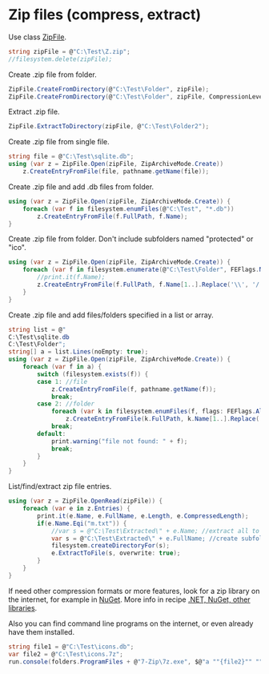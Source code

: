 # Zip files (compress, extract)
Use class <a href='https://www.google.com/search?q=System.IO.Compression.ZipFile+class'>ZipFile</a>.

```csharp
string zipFile = @"C:\Test\Z.zip";
//filesystem.delete(zipFile);
```

Create .zip file from folder.

```csharp
ZipFile.CreateFromDirectory(@"C:\Test\Folder", zipFile);
ZipFile.CreateFromDirectory(@"C:\Test\Folder", zipFile, CompressionLevel.Fastest, includeBaseDirectory: true);
```

Extract .zip file.

```csharp
ZipFile.ExtractToDirectory(zipFile, @"C:\Test\Folder2");
```

Create .zip file from single file.

```csharp
string file = @"C:\Test\sqlite.db";
using (var z = ZipFile.Open(zipFile, ZipArchiveMode.Create))
	z.CreateEntryFromFile(file, pathname.getName(file));
```

Create .zip file and add .db files from folder.

```csharp
using (var z = ZipFile.Open(zipFile, ZipArchiveMode.Create)) {
	foreach (var f in filesystem.enumFiles(@"C:\Test", "*.db"))
		z.CreateEntryFromFile(f.FullPath, f.Name);
}
```

Create .zip file from folder. Don't include subfolders named "protected" or "ico".

```csharp
using (var z = ZipFile.Open(zipFile, ZipArchiveMode.Create)) {
	foreach (var f in filesystem.enumerate(@"C:\Test\Folder", FEFlags.NeedRelativePaths, dirFilter: d => d.Name.Ends(true, @"\protected", @"\ico") > 0 ? 0 : 2)) {
		//print.it(f.Name);
		z.CreateEntryFromFile(f.FullPath, f.Name[1..].Replace('\\', '/'));
	}
}
```

Create .zip file and add files/folders specified in a list or array.

```csharp
string list = @"
C:\Test\sqlite.db
C:\Test\Folder";
string[] a = list.Lines(noEmpty: true);
using (var z = ZipFile.Open(zipFile, ZipArchiveMode.Create)) {
	foreach (var f in a) {
		switch (filesystem.exists(f)) {
		case 1: //file
			z.CreateEntryFromFile(f, pathname.getName(f));
			break;
		case 2: //folder
			foreach (var k in filesystem.enumFiles(f, flags: FEFlags.AllDescendants | FEFlags.NeedRelativePaths))
				z.CreateEntryFromFile(k.FullPath, k.Name[1..].Replace('\\', '/'));
			break;
		default:
			print.warning("file not found: " + f);
			break;
		}
	}
}
```

List/find/extract zip file entries.

```csharp
using (var z = ZipFile.OpenRead(zipFile)) {
	foreach (var e in z.Entries) {
		print.it(e.Name, e.FullName, e.Length, e.CompressedLength);
		if(e.Name.Eqi("m.txt")) {
			//var s = @"C:\Test\Extracted\" + e.Name; //extract all to the same folder
			var s = @"C:\Test\Extracted\" + e.FullName; //create subfolders if need
			filesystem.createDirectoryFor(s);
			e.ExtractToFile(s, overwrite: true);
		}
	}
}
```

If need other compression formats or more features, look for a zip library on the internet, for example in <a href='https://www.google.com/search?q=NuGet'>NuGet</a>. More info in recipe <a href='dotNET, NuGet, other libraries.md'>.NET, NuGet, other libraries</a>.

Also you can find command line programs on the internet, or even already have them installed.

```csharp
string file1 = @"C:\Test\icons.db";
var file2 = @"C:\Test\icons.7z";
run.console(folders.ProgramFiles + @"7-Zip\7z.exe", $@"a ""{file2}"" ""{file1}""");
```


